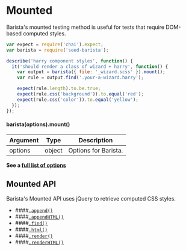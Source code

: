 # Mounted

Barista's mounted testing method is useful for tests that require DOM-based computed styles.


```javascript
var expect = require('chai').expect;
var barista = require('seed-barista');

describe('harry component styles', function() {
  it('should render a class of wizard + harry', function() {
    var output = barista({ file: '_wizard.scss' }).mount();
    var rule = output.find('.your-a-wizard.harry');

    expect(rule.length).to.be.true;
    expect(rule.css('background')).to.equal('red');
    expect(rule.css('color')).to.equal('yellow');
  });
});
```


#### barista(options).mount()

| Argument | Type | Description |
| --- | --- | --- |
| options | object | Options for Barista. |

**See a [full list of options](../options.md)**



## Mounted API

Barista's Mounted API uses jQuery to retrieve computed CSS styles.

* ####[`.append()`](mount/append.md)
* ####[`.appendHTML()`](mount/appendHTML.md)
* ####[`.find()`](mount/find.md)
* ####[`.html()`](mount/html.md)
* ####[`.render()`](mount/render.md)
* ####[`.renderHTML()`](mount/renderHTML.md)
